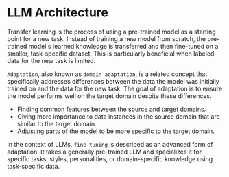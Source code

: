 # LLM Architecture

Transfer learning is the process of using a pre-trained model as a starting point for a new task. Instead of training a new model from scratch, the pre-trained model's learned knowledge is transferred and then fine-tuned on a smaller, task-specific dataset. This is particularly beneficial when labeled data for the new task is limited.

`Adaptation`, also known as `domain adaptation`, is a related concept that specifically addresses differences between the data the model was initially trained on and the data for the new task. The goal of adaptation is to ensure the model performs well on the target domain despite these differences.

- Finding common features between the source and target domains.
- Giving more importance to data instances in the source domain that are similar to the target domain.
- Adjusting parts of the model to be more specific to the target domain.

In the context of LLMs, `fine-tuning` is described as an advanced form of adaptation. It takes a generally pre-trained LLM and specializes it for specific tasks, styles, personalities, or domain-specific knowledge using task-specific data.
